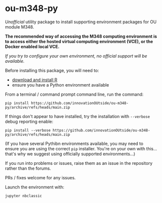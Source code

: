 # ou-m348-py

*Unofficial* utility package to install supporting environment packages for OU module M348.

__The recommended way of accessing the M348 computing environment is to access either the hosted virtual computing environment (VCE), or the Docker enabled local VCE.__

*If you try to configure your own environment, no official support will be available.*

Before installing this package, you will need to:

- [download and install R](https://cran.rstudio.com/)
- ensure you have a Python environment available

From a terminal / command prompt command line, run the command:

`pip install https://github.com/innovationOUtside/ou-m348-py/archive/refs/heads/main.zip`

If things don't appear to have installed, try the installation with `--verbose` debug reporting enable:

`pip install --verbose https://github.com/innovationOUtside/ou-m348-py/archive/refs/heads/main.zip`

(If you have several Pythibn environments available, you may need to ensure you are using the correct `pip` installer. You're on your own with this... that's why we suggest using officially supported environments...)

If you run into problems or issues, raise them as an issue in the repository rather than the forums.

PRs / fixes welcome for any issues.

Launch the environment with:

`jupyter nbclassic`